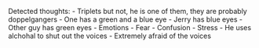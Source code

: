 Detected thoughts:
	- Triplets but not, he is one of them, they are probably doppelgangers
		- One has a green and a blue eye
		- Jerry has blue eyes
		- Other guy has green eyes
	- Emotions
		- Fear
		- Confusion
		- Stress
	- He uses alchohal to shut out the voices
	- Extremely afraid of the voices